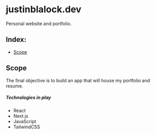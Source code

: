 # justinblalock.dev

Personal website and portfolio.

## Index:

- [Scope](#Scope)

## Scope

The final objective is to build an app that will house my portfolio and resume.

##### Technologies in play

- React
- Next.js
- JavaScript
- TailwindCSS
